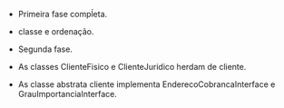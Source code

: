 - Primeira fase compĺeta.
- classe e ordenação.

- Segunda fase.
- As classes ClienteFisico e ClienteJuridico herdam de cliente.
- As classe abstrata cliente implementa EnderecoCobrancaInterface e GrauImportanciaInterface.